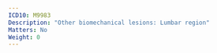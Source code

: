 ```yaml
---
ICD10: M9983
Description: "Other biomechanical lesions: Lumbar region"
Matters: No
Weight: 0
---
```

